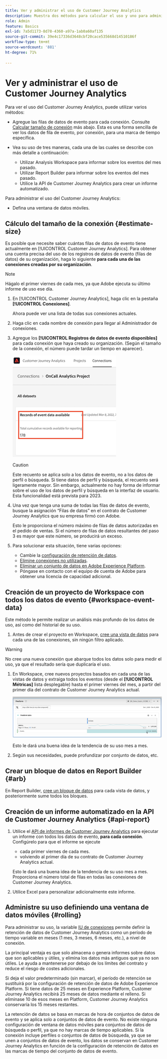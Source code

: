 ```yaml
---
title: Ver y administrar el uso de Customer Journey Analytics
description: Muestra dos métodos para calcular el uso y uno para administrarlo.
role: Admin
feature: Basics
exl-id: 7a5d1173-8d78-4360-a97a-1ab0a60af135
source-git-commit: 39e4c17336d3648cbf20cace535668d14510186f
workflow-type: tm+mt
source-wordcount: '881'
ht-degree: 71%

---
```


# Ver y administrar el uso de Customer Journey Analytics

Para ver el uso del Customer Journey Analytics, puede utilizar varios métodos:

* Agregue las filas de datos de evento para cada conexión. Consulte [Calcular tamaño de conexión](#estimate-connection-size) más abajo. Esta es una forma sencilla de ver los datos de fila de evento, por conexión, para una marca de tiempo específica.

* Vea su uso de tres maneras, cada una de las cuales se describe con más detalle a continuación:
   * Utilizar Analysis Workspace para informar sobre los eventos del mes pasado.
   * Utilizar Report Builder para informar sobre los eventos del mes pasado.
   * Utilice la API de Customer Journey Analytics para crear un informe automatizado.

Para administrar el uso del Customer Journey Analytics:

* Defina una ventana de datos móviles.

## Cálculo del tamaño de la conexión {#estimate-size}

Es posible que necesite saber cuántas filas de datos de evento tiene actualmente en [!UICONTROL Customer Journey Analytics]. Para obtener una cuenta precisa del uso de los registros de datos de evento (filas de datos) de su organización, haga lo siguiente **para cada una de las conexiones creadas por su organización**.

>[!NOTE]
>
>Hágalo el primer viernes de cada mes, ya que Adobe ejecuta su último informe de uso ese día.

1. En [!UICONTROL Customer Journey Analytics], haga clic en la pestaña **[!UICONTROL Conexiones]**.

   Ahora puede ver una lista de todas sus conexiones actuales.

1. Haga clic en cada nombre de conexión para llegar al Administrador de conexiones.

1. Agregue los **[!UICONTROL Registros de datos de evento disponibles]** para cada conexión que haya creado su organización. (Según el tamaño de la conexión, el número puede tardar un tiempo en aparecer).

   ![Registros de datos de evento disponibles.](./assets/event-data.png)

   >[!CAUTION]
   >
   >   Este recuento se aplica solo a los datos de evento, no a los datos de perfil o búsqueda. Si tiene datos de perfil y búsqueda, el recuento será ligeramente mayor. Sin embargo, actualmente no hay forma de informar sobre el uso de los datos de perfil y búsqueda en la interfaz de usuario. Esta funcionalidad está prevista para 2023.

1. Una vez que tenga una suma de todas las filas de datos de evento, busque la asignación “Filas de datos” en el contrato de Customer Journey Analytics que su empresa firmó con Adobe.

   Esto le proporciona el número máximo de filas de datos autorizadas en el pedido de ventas. Si el número de filas de datos resultantes del paso 3 es mayor que este número, se producirá un exceso.

1. Para solucionar esta situación, tiene varias opciones:

   * Cambie la [configuración de retención de datos](https://experienceleague.adobe.com/docs/analytics-platform/using/cja-connections/manage-connections.html?lang=es#set-rolling-window-for-connection-data-retention).
   * [Elimine conexiones no utilizadas](https://experienceleague.adobe.com/docs/analytics-platform/using/cja-overview/cja-faq.html?lang=es#implications-of-deleting-data-components).
   * [Eliminar un conjunto de datos en Adobe Experience Platform](https://experienceleague.adobe.com/docs/analytics-platform/using/cja-overview/cja-faq.html?lang=es#implications-of-deleting-data-components).
   * Póngase en contacto con el equipo de cuenta de Adobe para obtener una licencia de capacidad adicional.

## Creación de un proyecto de Workspace con todos los datos de evento {#workspace-event-data}

Este método le permite realizar un análisis más profundo de los datos de uso, así como del historial de su uso.

1. Antes de crear el proyecto en Workspace, [cree una vista de datos](/help/data-views/create-dataview.md) para cada una de las conexiones, sin ningún filtro aplicado.

>[!WARNING]
>
>    No cree una nueva conexión que abarque todos los datos solo para medir el uso, ya que el resultado sería que duplicaría el uso.

1. En Workspace, cree nuevos proyectos basados en cada una de las vistas de datos y extraiga todos los eventos (desde el **[!UICONTROL Métricas]** lista desplegable) hasta el primer viernes del mes, a partir del primer día del contrato de Customer Journey Analytics actual.

   ![Tabla de forma libre que muestra eventos.](./assets/events-usage.png)

   Esto le dará una buena idea de la tendencia de su uso mes a mes.

1. Según sus necesidades, puede profundizar por conjunto de datos, etc.

## Crear un bloque de datos en Report Builder {#arb}

En Report Builder, [cree un bloque de datos](/help/report-builder/create-a-data-block.md) para cada vista de datos, y posteriormente sume todos los bloques.

## Creación de un informe automatizado en la API de Customer Journey Analytics {#api-report}

1. Utilice el [API de informes de Customer Journey Analytics](https://developer.adobe.com/cja-apis/docs/api/#tag/Reporting-API) para ejecutar un informe con todos los datos de evento, **para cada conexión**. Configúrelo para que el informe se ejecute

   * cada primer viernes de cada mes.
   * volviendo al primer día de su contrato de Customer Journey Analytics actual.

   Esto le dará una buena idea de la tendencia de su uso mes a mes. Proporciona el número total de filas en todas las conexiones de Customer Journey Analytics.

1. Utilice Excel para personalizar adicionalmente este informe.

## Administre su uso definiendo una ventana de datos móviles {#rolling}

Para administrar su uso, la variable [IU de conexiones](/help/connections/create-connection.md) permite definir la retención de datos de Customer Journey Analytics como un período de tiempo variable en meses (1 mes, 3 meses, 6 meses, etc.), a nivel de conexión.

La principal ventaja es que solo almacena o genera informes sobre datos que son aplicables y útiles, y elimina los datos más antiguos que ya no son útiles. Le ayuda a mantenerse por debajo de los límites del contrato y reduce el riesgo de costes adicionales.

Si deja el valor predeterminado (sin marcar), el período de retención se sustituirá por la configuración de retención de datos de Adobe Experience Platform. Si tiene datos de 25 meses en Experience Platform, Customer Journey Analytics recibirá 25 meses de datos mediante el relleno. Si eliminase 10 de esos meses en Platform, Customer Journey Analytics conservaría los 15 meses restantes.

La retención de datos se basa en marcas de hora de conjuntos de datos de evento y se aplica solo a conjuntos de datos de evento. No existe ninguna configuración de ventana de datos móviles para conjuntos de datos de búsqueda o perfil, ya que no hay marcas de tiempo aplicables. Si la conexión incluye perfiles o conjuntos de datos de búsqueda, ya que se unen a conjuntos de datos de evento, los datos se conservan en Customer Journey Analytics en función de la configuración de retención de datos en las marcas de tiempo del conjunto de datos de evento.

